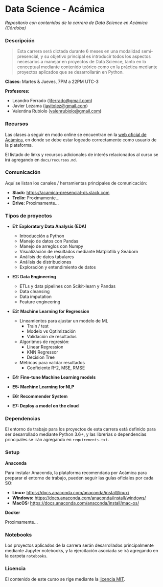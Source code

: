Data Science - Acámica
======================

*Repositorio con contenidos de la carrera de Data Science en Acámica (Córdoba)*


### Descripción

> Esta carrera será dictada durante 6 meses en una modalidad semi-presencial, y su objetivo principal es introducir todos los aspectos necesarios a manejar en proyectos de Data Science, tanto en lo conceptual mediante contenido teórico como en la práctica mediante proyectos aplicados que se desarrollarán en Python. 

**Clases:** Martes & Jueves, 7PM a 22PM UTC-3

**Profesores:** 
- Leandro Ferrado (ljferrado@gmail.com) 
- Javier Lezama (javitolez@gmail.com)
- Valentina Rubiolo (valenrubiolo@gmail.com)


### Recursos

Las clases a seguir en modo online se encuentran en la [web oficial de Acámica](https://www.acamica.com/carreras/14/data-science), en donde se debe estar logeado correctamente como usuario de la plataforma.


El listado de links y recursos adicionales de interés relacionados al curso se irá agregando en `docs/recursos.md`.

### Comunicación

Aquí se listan los canales / herramientas principales de comunicación:

- **Slack:** https://acamica-presencial-ds.slack.com
- **Trello:** Proximamente...
- **Drive:** Proximamente...


### Tipos de proyectos

- **E1: Exploratory Data Analysis (EDA)**
    - Introducción a Python
    - Manejo de datos con Pandas
    - Manejo de arreglos con Numpy
    - Visualización de resultados mediante Matplotlib y Seaborn
    - Análisis de datos tabulares
    - Análisis de distribuciones
    - Exploración y entendimiento de datos
- **E2: Data Engineering**
    - ETLs y data pipelines con Scikit-learn y Pandas
    - Data cleansing
    - Data imputation
    - Feature engineering
- **E3: Machine Learning for Regression**
    - Lineamientos para ajustar un modelo de ML
        - Train / test
        - Modelo vs Optimización
        - Validación de resultados
    - Algoritmos de regresión:
        - Linear Regression
        - KNN Regressor
        - Decision Tree
     - Métricas para validar resultados
        - Coeficiente R^2, MSE, RMSE  
      
- **E4: Fine-tune Machine Learning models**
- **E5: Machine Learning for NLP**
- **E6: Recommender System**
- **E7: Deploy a model on the cloud**

### Dependencias

El entorno de trabajo para los proyectos de esta carrera está definido para ser desarrollado mediante Python 3.6+, y las librerías o dependencias principales se irán agregando en `requirements.txt`.

### Setup

**Anaconda**

Para instalar Anaconda, la plataforma recomendada por Acámica para preparar el entorno de trabajo, pueden seguir las guías oficiales por cada SO:

- **Linux:** https://docs.anaconda.com/anaconda/install/linux/
- **Windows:** https://docs.anaconda.com/anaconda/install/windows/
- **MacOS:** https://docs.anaconda.com/anaconda/install/mac-os/ 


**Docker**

Proximamente...


### Notebooks

Los proyectos aplicados de la carrera serán desarrollados principalmente mediante Jupyter notebooks, y la ejercitación asociada se irá agregando en la carpeta `notebooks`.


### Licencia

El contenido de este curso se rige mediante la [licencia MIT](https://opensource.org/licenses/MIT). 
